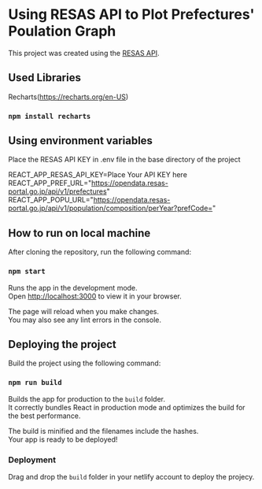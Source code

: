 # Using RESAS API to Plot Prefectures' Poulation Graph

This project was created using the [RESAS API](https://opendata.resas-portal.go.jp/).

## Used Libraries

Recharts(https://recharts.org/en-US)

### `npm install recharts`

## Using environment variables

Place the RESAS API KEY in .env file in the base directory of the project

REACT_APP_RESAS_API_KEY=<bold>Place Your API KEY here</bold>
REACT_APP_PREF_URL="https://opendata.resas-portal.go.jp/api/v1/prefectures"
REACT_APP_POPU_URL="https://opendata.resas-portal.go.jp/api/v1/population/composition/perYear?prefCode="

## How to run on local machine

After cloning the repository, run the following command:

### `npm start`

Runs the app in the development mode.\
Open [http://localhost:3000](http://localhost:3000) to view it in your browser.

The page will reload when you make changes.\
You may also see any lint errors in the console.

## Deploying the project

Build the project using the following command:

### `npm run build`

Builds the app for production to the `build` folder.\
It correctly bundles React in production mode and optimizes the build for the best performance.

The build is minified and the filenames include the hashes.\
Your app is ready to be deployed!

### Deployment

Drag and drop the `build` folder in your netlify account to deploy the projecy.
